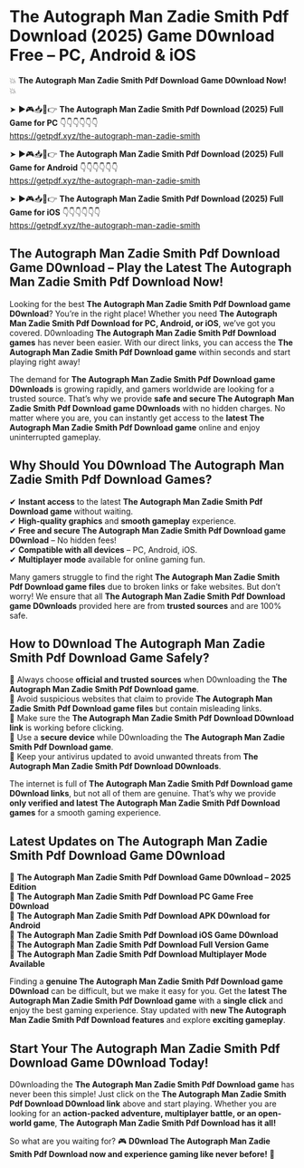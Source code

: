 # The Autograph Man Zadie Smith Pdf Download (2025) Game D0wnload Free – PC, Android & iOS

💥 **The Autograph Man Zadie Smith Pdf Download Game D0wnload Now!** 💥  

➤ ►🎮📥📱👉 **The Autograph Man Zadie Smith Pdf Download (2025) Full Game for PC** 👇👇👇👇👇👇  
https://getpdf.xyz/the-autograph-man-zadie-smith  

➤ ►🎮📥📱👉 **The Autograph Man Zadie Smith Pdf Download (2025) Full Game for Android** 👇👇👇👇👇👇  
https://getpdf.xyz/the-autograph-man-zadie-smith  

➤ ►🎮📥📱👉 **The Autograph Man Zadie Smith Pdf Download (2025) Full Game for iOS** 👇👇👇👇👇👇  
https://getpdf.xyz/the-autograph-man-zadie-smith  

## The Autograph Man Zadie Smith Pdf Download Game D0wnload – Play the Latest The Autograph Man Zadie Smith Pdf Download Now!

Looking for the best **The Autograph Man Zadie Smith Pdf Download game D0wnload**? You’re in the right place! Whether you need **The Autograph Man Zadie Smith Pdf Download for PC, Android, or iOS**, we’ve got you covered. D0wnloading **The Autograph Man Zadie Smith Pdf Download games** has never been easier. With our direct links, you can access the **The Autograph Man Zadie Smith Pdf Download game** within seconds and start playing right away!  

The demand for **The Autograph Man Zadie Smith Pdf Download game D0wnloads** is growing rapidly, and gamers worldwide are looking for a trusted source. That’s why we provide **safe and secure The Autograph Man Zadie Smith Pdf Download game D0wnloads** with no hidden charges. No matter where you are, you can instantly get access to the **latest The Autograph Man Zadie Smith Pdf Download game** online and enjoy uninterrupted gameplay.  

## **Why Should You D0wnload The Autograph Man Zadie Smith Pdf Download Games?**  

✔ **Instant access** to the latest **The Autograph Man Zadie Smith Pdf Download game** without waiting.  
✔ **High-quality graphics** and **smooth gameplay** experience.  
✔ **Free and secure The Autograph Man Zadie Smith Pdf Download game D0wnload** – No hidden fees!  
✔ **Compatible with all devices** – PC, Android, iOS.  
✔ **Multiplayer mode** available for online gaming fun.  

Many gamers struggle to find the right **The Autograph Man Zadie Smith Pdf Download game files** due to broken links or fake websites. But don’t worry! We ensure that all **The Autograph Man Zadie Smith Pdf Download game D0wnloads** provided here are from **trusted sources** and are 100% safe.  

## **How to D0wnload The Autograph Man Zadie Smith Pdf Download Game Safely?**  

📌 Always choose **official and trusted sources** when D0wnloading the **The Autograph Man Zadie Smith Pdf Download game**.  
📌 Avoid suspicious websites that claim to provide **The Autograph Man Zadie Smith Pdf Download game files** but contain misleading links.  
📌 Make sure the **The Autograph Man Zadie Smith Pdf Download D0wnload link** is working before clicking.  
📌 Use a **secure device** while D0wnloading the **The Autograph Man Zadie Smith Pdf Download game**.  
📌 Keep your antivirus updated to avoid unwanted threats from **The Autograph Man Zadie Smith Pdf Download D0wnloads**.  

The internet is full of **The Autograph Man Zadie Smith Pdf Download game D0wnload links**, but not all of them are genuine. That’s why we provide **only verified and latest The Autograph Man Zadie Smith Pdf Download games** for a smooth gaming experience.  

## **Latest Updates on The Autograph Man Zadie Smith Pdf Download Game D0wnload**  

🔹 **The Autograph Man Zadie Smith Pdf Download Game D0wnload – 2025 Edition**  
🔹 **The Autograph Man Zadie Smith Pdf Download PC Game Free D0wnload**  
🔹 **The Autograph Man Zadie Smith Pdf Download APK D0wnload for Android**  
🔹 **The Autograph Man Zadie Smith Pdf Download iOS Game D0wnload**  
🔹 **The Autograph Man Zadie Smith Pdf Download Full Version Game**  
🔹 **The Autograph Man Zadie Smith Pdf Download Multiplayer Mode Available**  

Finding a **genuine The Autograph Man Zadie Smith Pdf Download game D0wnload** can be difficult, but we make it easy for you. Get the **latest The Autograph Man Zadie Smith Pdf Download game** with a **single click** and enjoy the best gaming experience. Stay updated with **new The Autograph Man Zadie Smith Pdf Download features** and explore **exciting gameplay**.  

## **Start Your The Autograph Man Zadie Smith Pdf Download Game D0wnload Today!**  

D0wnloading the **The Autograph Man Zadie Smith Pdf Download game** has never been this simple! Just click on the **The Autograph Man Zadie Smith Pdf Download D0wnload link** above and start playing. Whether you are looking for an **action-packed adventure, multiplayer battle, or an open-world game**, **The Autograph Man Zadie Smith Pdf Download has it all!**  

So what are you waiting for? 🎮 **D0wnload The Autograph Man Zadie Smith Pdf Download now and experience gaming like never before!** 🚀  